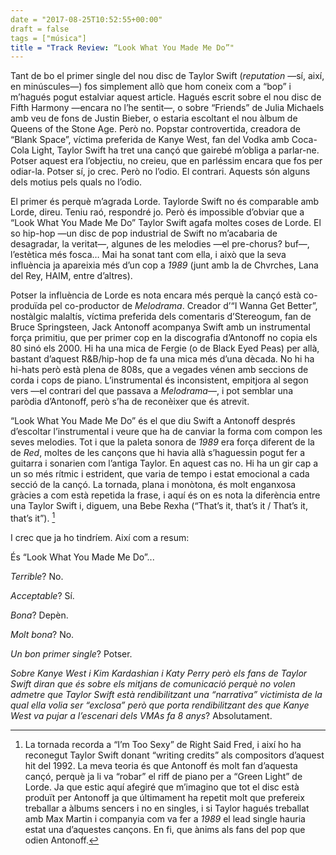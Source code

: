 ```yaml
---
date = "2017-08-25T10:52:55+00:00"
draft = false
tags = ["música"]
title = "Track Review: “Look What You Made Me Do”"
---
```

Tant de bo el primer single del nou disc de Taylor Swift (*reputation* —sí, així, en minúscules—) fos simplement allò que hom coneix com a “bop” i m’hagués pogut estalviar aquest article. Hagués escrit sobre el nou disc de Fifth Harmony —encara no l’he sentit—, o sobre “Friends” de Julia Michaels amb veu de fons de Justin Bieber, o estaria escoltant el nou àlbum de Queens of the Stone Age. Però no. Popstar controvertida, creadora de “Blank Space”, víctima preferida de Kanye West, fan del Vodka amb Coca-Cola Light, Taylor Swift ha tret una cançó que gairebé m’obliga a parlar-ne. Potser aquest era l’objectiu, no creieu, que en parléssim encara que fos per odiar-la. Potser sí, jo crec. Però no l’odio. El contrari. Aquests són alguns dels motius pels quals no l’odio.

<!-- more -->

El primer és perquè m’agrada Lorde. Taylorde Swift no és comparable amb Lorde, direu. Teniu raó, respondré jo. Però és impossible d’obviar que a “Look What You Made Me Do” Taylor Swift agafa moltes coses de Lorde. El so hip-hop —un disc de pop industrial de Swift no m’acabaria de desagradar, la veritat—, algunes de les melodies —el pre-chorus? buf—, l’estètica més fosca… Mai ha sonat tant com ella, i això que la seva influència ja apareixia més d’un cop a *1989* (junt amb la de Chvrches, Lana del Rey, HAIM, entre d’altres). 

Potser la influència de Lorde es nota encara més perquè la cançó està co-produïda pel co-productor de *Melodrama*. Creador d’“I Wanna Get Better”, nostàlgic malaltís, víctima preferida dels comentaris d’Stereogum, fan de Bruce Springsteen, Jack Antonoff acompanya Swift amb un instrumental força primitiu, que per primer cop en la discografia d’Antonoff no copia els 80 sinó els 2000. Hi ha una mica de Fergie (o de Black Eyed Peas) per allà, bastant d’aquest R&B/hip-hop de fa una mica més d’una dècada. No hi ha hi-hats però està plena de 808s, que a vegades vénen amb seccions de corda i cops de piano. L’instrumental és inconsistent, empitjora al segon vers —el contrari del que passava a *Melodrama*—, i pot semblar una paròdia d’Antonoff, però s’ha de reconèixer que és atrevit.

“Look What You Made Me Do” és el que diu Swift a Antonoff després d’escoltar l’instrumental i veure que ha de canviar la forma com compon les seves melodies. Tot i que la paleta sonora de *1989* era força diferent de la de *Red*, moltes de les cançons que hi havia allà s’haguessin pogut fer a guitarra i sonarien com l’antiga Taylor. En aquest cas no. Hi ha un gir cap a un so més rítmic i estrident, que varia de tempo i estat emocional a cada secció de la cançó. La tornada, plana i monòtona, és molt enganxosa gràcies a com està repetida la frase, i aquí és on es nota la diferència entre una Taylor Swift i, diguem, una Bebe Rexha (“That’s it, that’s it / That’s it, that’s it”). [^1]

I crec que ja ho tindríem. Així com a resum:

És “Look What You Made Me Do”...

*Terrible*? No.

*Acceptable*? Sí.

*Bona*? Depèn.

*Molt bona*? No.

*Un bon primer single*? Potser.

*Sobre Kanye West i Kim Kardashian i Katy Perry però els fans de Taylor Swift diran que és sobre els mitjans de comunicació perquè no volen admetre que Taylor Swift està rendibilitzant una “narrativa” victimista de la qual ella volia ser “exclosa” però que porta rendibilitzant des que Kanye West va pujar a l’escenari dels VMAs fa 8 anys*? Absolutament. 

[^1]: La tornada recorda a “I’m Too Sexy” de Right Said Fred, i així ho ha reconegut Taylor Swift donant “writing credits” als compositors d’aquest hit del 1992. La meva teoria és que Antonoff és molt fan d’aquesta cançó, perquè ja li va “robar” el riff de piano per a “Green Light” de Lorde. Ja que estic aquí afegiré que m’imagino que tot el disc està produït per Antonoff ja que últimament ha repetit molt que prefereix treballar a àlbums sencers i no en singles, i si Taylor hagués treballat amb Max Martin i companyia com va fer a *1989* el lead single hauria estat una d’aquestes cançons. En fi, que ànims als fans del pop que odien Antonoff.
